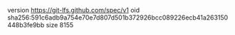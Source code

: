version https://git-lfs.github.com/spec/v1
oid sha256:591c6adb9a754e70e7d807d501b372926bcc089226ecb41a263150448b3fe9bb
size 8155
